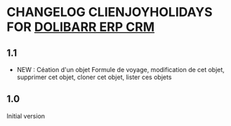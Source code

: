 # CHANGELOG CLIENJOYHOLIDAYS FOR [DOLIBARR ERP CRM](https://www.dolibarr.org)


## 1.1

- NEW : Céation d'un objet Formule de voyage, modification de cet objet, supprimer cet objet, cloner cet objet, lister ces objets

## 1.0

Initial version
